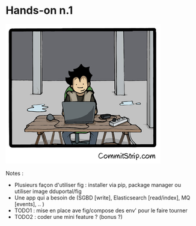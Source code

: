 # Hands-on n.1

![](resources/images/hands-on-1.png)

Notes :
- Plusieurs façon d'utiliser fig : installer via pip, package manager
  ou utiliser image dduportal/fig
- Une app qui a besoin de (SGBD [write], Elasticsearch [read/index],
  MQ [events], .. )
- TODO1 : mise en place ave fig/compose des env' pour le faire tourner
- TODO2 : coder une mini feature ? (bonus ?)
